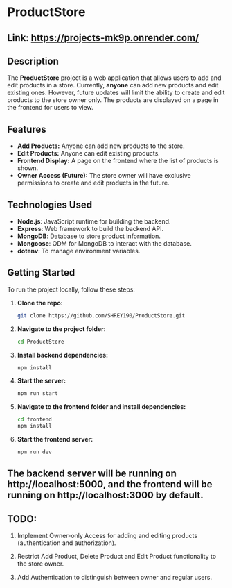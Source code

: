 # ProductStore 
## Link: https://projects-mk9p.onrender.com/

## Description
The **ProductStore** project is a web application that allows users to add and edit products in a store. Currently, **anyone** can add new products and edit existing ones. However, future updates will limit the ability to create and edit products to the store owner only. The products are displayed on a page in the frontend for users to view.

## Features
- **Add Products:** Anyone can add new products to the store.
- **Edit Products:** Anyone can edit existing products.
- **Frontend Display:** A page on the frontend where the list of products is shown.
- **Owner Access (Future):** The store owner will have exclusive permissions to create and edit products in the future.

## Technologies Used
- **Node.js**: JavaScript runtime for building the backend.
- **Express**: Web framework to build the backend API.
- **MongoDB**: Database to store product information.
- **Mongoose**: ODM for MongoDB to interact with the database.
- **dotenv**: To manage environment variables.

## Getting Started

To run the project locally, follow these steps:

1. **Clone the repo:**
   ```bash
   git clone https://github.com/SHREY190/ProductStore.git

2. **Navigate to the project folder:**
   ```bash
   cd ProductStore
   
3. **Install backend dependencies:**
   ```bash
   npm install
   
4. **Start the server:**
   ```bash
   npm run start
   
5. **Navigate to the frontend folder and install dependencies:**
   ```bash
   cd frontend
   npm install
   
6. **Start the frontend server:**
   ```bash
   npm run dev

## The backend server will be running on http://localhost:5000, and the frontend will be running on http://localhost:3000 by default.


## TODO:
1. Implement Owner-only Access for adding and editing products (authentication and authorization).

2. Restrict Add Product, Delete Product and Edit Product functionality to the store owner.

3. Add Authentication to distinguish between owner and regular users.
